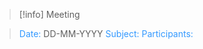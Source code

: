 > [!info] Meeting 

> <font color=3399FF>Date:</font> DD-MM-YYYY 
> <font color=3399FF>Subject:</font> 
> <font color=3399FF>Participants:</font> 

